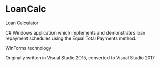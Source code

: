 # LoanCalc
Loan Calculator

C# Windows application which implements and demonstrates loan repayment schedules using the Equal Total Payments method.

WinForms technology

Originally written in Visual Studio 2015, converted to Visual Studio 2017

